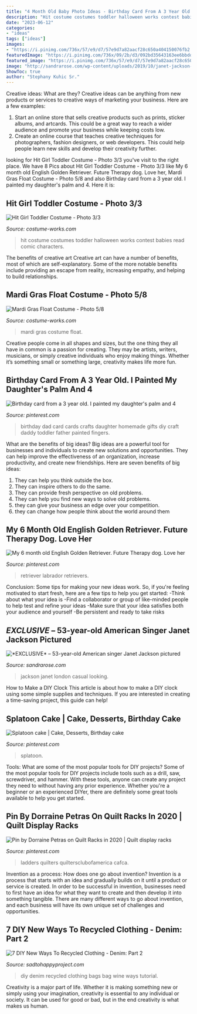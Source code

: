 ```yaml
---
title: "4 Month Old Baby Photo Ideas - Birthday Card From A 3 Year Old. I Painted My Daughter&#039;s Palm And 4"
description: "Hit costume costumes toddler halloween works contest babies read comic characters"
date: "2023-06-12"
categories:
- "ideas"
tags: ["ideas"]
images:
- "https://i.pinimg.com/736x/57/e9/d7/57e9d7a82aacf28c650a404150076fb2.jpg"
featuredImage: "https://i.pinimg.com/736x/09/2b/d3/092bd35643163ee6bbdd25adf8170b26.jpg"
featured_image: "https://i.pinimg.com/736x/57/e9/d7/57e9d7a82aacf28c650a404150076fb2.jpg"
image: "http://sandrarose.com/wp-content/uploads/2019/10/janet-jackson-in-london-BG.jpg"
ShowToc: true
author: "Stephany Kuhic Sr."
---
```



Creative ideas: What are they?
Creative ideas can be anything from new products or services to creative ways of marketing your business. Here are a few examples:
1. Start an online store that sells creative products such as prints, sticker albums, and artcards. This could be a great way to reach a wider audience and promote your business while keeping costs low.
2. Create an online course that teaches creative techniques for photographers, fashion designers, or web developers. This could help people learn new skills and develop their creativity further.

	

		
looking for Hit Girl Toddler Costume - Photo 3/3 you've visit to the right place. We have 8 Pics about Hit Girl Toddler Costume - Photo 3/3 like My 6 month old English Golden Retriever. Future Therapy dog. Love her, Mardi Gras Float Costume - Photo 5/8 and also Birthday card from a 3 year old. I painted my daughter&#039;s palm and 4. Here it is:
		
    
## Hit Girl Toddler Costume - Photo 3/3

<img loading=lazy src="https://photos.costume-works.com/full/hit_girl_toddler2.jpg" onerror="this.onerror=null;this.src='https://tse2.mm.bing.net/th?id=OIP.DFtcfo5qIj8CJt23mQjQUQHaJ3&amp;pid=15.1';" alt="Hit Girl Toddler Costume - Photo 3/3">

_Source: costume-works.com_

>hit costume costumes toddler halloween works contest babies read comic characters. 

	

The benefits of creative art
Creative art can have a number of benefits, most of which are self-explanatory. Some of the more notable benefits include providing an escape from reality, increasing empathy, and helping to build relationships.

    
## Mardi Gras Float Costume - Photo 5/8

<img loading=lazy src="http://photos.costume-works.com/full/mardi_gras_float4.jpg" onerror="this.onerror=null;this.src='https://tse2.mm.bing.net/th?id=OIP.KeoRkEHBmKUxZll0g9HyxgHaMZ&amp;pid=15.1';" alt="Mardi Gras Float Costume - Photo 5/8">

_Source: costume-works.com_

>mardi gras costume float. 

	

Creative people come in all shapes and sizes, but the one thing they all have in common is a passion for creating. They may be artists, writers, musicians, or simply creative individuals who enjoy making things. Whether it’s something small or something large, creativity makes life more fun.

    
## Birthday Card From A 3 Year Old. I Painted My Daughter&#039;s Palm And 4

<img loading=lazy src="https://i.pinimg.com/736x/c7/cd/30/c7cd306cd280ebbe1e278fc95e14c2e9--dad-birthday-cards-birthday-cakes.jpg" onerror="this.onerror=null;this.src='https://tse2.mm.bing.net/th?id=OIP.9oYT7yde0qCfNnEK0kngkgHaJ3&amp;pid=15.1';" alt="Birthday card from a 3 year old. I painted my daughter&#039;s palm and 4">

_Source: pinterest.com_

>birthday dad card cards crafts daughter homemade gifts diy craft daddy toddler father painted fingers. 

	

What are the benefits of big ideas?
Big ideas are a powerful tool for businesses and individuals to create new solutions and opportunities. They can help improve the effectiveness of an organization, increase productivity, and create new friendships. Here are seven benefits of big ideas:
1. They can help you think outside the box.
2. They can inspire others to do the same.
3. They can provide fresh perspective on old problems.
4. They can help you find new ways to solve old problems.
5. they can give your business an edge over your competition.
6. they can change how people think about the world around them     
    
## My 6 Month Old English Golden Retriever. Future Therapy Dog. Love Her

<img loading=lazy src="https://i.pinimg.com/736x/57/e9/d7/57e9d7a82aacf28c650a404150076fb2.jpg" onerror="this.onerror=null;this.src='https://tse2.mm.bing.net/th?id=OIP.OHKFC8GEEWwEoOCnu3WI2QHaJ3&amp;pid=15.1';" alt="My 6 month old English Golden Retriever. Future Therapy dog. Love her">

_Source: pinterest.com_

>retriever labrador retrievers. 

	

Conclusion: Some tips for making your new ideas work.
So, if you're feeling motivated to start fresh, here are a few tips to help you get started: 
-Think about what your idea is 
-Find a collaborator or group of like-minded people to help test and refine your ideas 
-Make sure that your idea satisfies both your audience and yourself 
-Be persistent and ready to take risks

    
## *EXCLUSIVE* – 53-year-old American Singer Janet Jackson Pictured

<img loading=lazy src="http://sandrarose.com/wp-content/uploads/2019/10/janet-jackson-in-london-BG.jpg" onerror="this.onerror=null;this.src='https://tse2.mm.bing.net/th?id=OIP.zsEyLxz-hKv_JaD-WNJ0tAHaLJ&amp;pid=15.1';" alt="*EXCLUSIVE* – 53-year-old American singer Janet Jackson pictured">

_Source: sandrarose.com_

>jackson janet london casual looking. 

	

How to Make a DIY Clock
This article is about how to make a DIY clock using some simple supplies and techniques. If you are interested in creating a time-saving project, this guide can help!

    
## Splatoon Cake | Cake, Desserts, Birthday Cake

<img loading=lazy src="https://i.pinimg.com/736x/09/2b/d3/092bd35643163ee6bbdd25adf8170b26.jpg" onerror="this.onerror=null;this.src='https://tse4.mm.bing.net/th?id=OIP.DfIDRBooYPEcWhOaCy9ZfQHaNK&amp;pid=15.1';" alt="Splatoon cake | Cake, Desserts, Birthday cake">

_Source: pinterest.com_

>splatoon. 

	

Tools: What are some of the most popular tools for DIY projects?
Some of the most popular tools for DIY projects include tools such as a drill, saw, screwdriver, and hammer. With these tools, anyone can create any project they need to without having any prior experience. Whether you're a beginner or an experienced DIYer, there are definitely some great tools available to help you get started.

    
## Pin By Dorraine Petras On Quilt Racks In 2020 | Quilt Display Racks

<img loading=lazy src="https://i.pinimg.com/736x/45/a1/80/45a180647b24316754694bbf5cde3407.jpg" onerror="this.onerror=null;this.src='https://tse4.mm.bing.net/th?id=OIP._2KFjkzsPyUS5BNbEsZIgwHaJ6&amp;pid=15.1';" alt="Pin by Dorraine Petras on Quilt Racks in 2020 | Quilt display racks">

_Source: pinterest.com_

>ladders quilters quiltersclubofamerica cafca. 

	

Invention as a process: How does one go about invention?
Invention is a process that starts with an idea and gradually builds on it until a product or service is created. In order to be successful in invention, businesses need to first have an idea for what they want to create and then develop it into something tangible. There are many different ways to go about invention, and each business will have its own unique set of challenges and opportunities.

    
## 7 DIY New Ways To Recycled Clothing - Denim: Part 2

<img loading=lazy src="https://sadtohappyproject.com/wp-content/uploads/2015/05/denim-bunting-diy-recycled-clothing-denim1.jpg" onerror="this.onerror=null;this.src='https://tse3.mm.bing.net/th?id=OIP.K2rAml2MhxpVxhPgRMRFbgHaOl&amp;pid=15.1';" alt="7 DIY New Ways To Recycled Clothing - Denim: Part 2">

_Source: sadtohappyproject.com_

>diy denim recycled clothing bags bag wine ways tutorial. 

	

Creativity is a major part of life. Whether it is making something new or simply using your imagination, creativity is essential to any individual or society. It can be used for good or bad, but in the end creativity is what makes us human.

